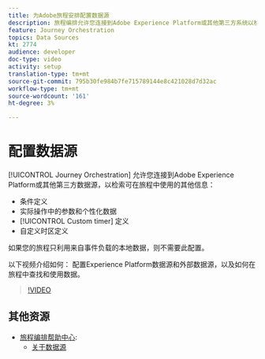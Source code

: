 ```yaml
---
title: 为Adobe旅程安排配置数据源
description: 旅程编排允许您连接到Adobe Experience Platform或其他第三方系统以检索其他信息。 本教程介绍如何配置Experience Platform数据源、配置外部数据源、查找和使用旅程中的数据。
feature: Journey Orchestration
topics: Data Sources
kt: 2774
audience: developer
doc-type: video
activity: setup
translation-type: tm+mt
source-git-commit: 795b30fe984b7fe715789144e8c421028d7d32ac
workflow-type: tm+mt
source-wordcount: '161'
ht-degree: 3%

---
```



# 配置数据源

[!UICONTROL Journey Orchestration] 允许您连接到Adobe Experience Platform或其他第三方数据源，以检索可在旅程中使用的其他信息：

* 条件定义
* 实际操作中的参数和个性化数据
* [!UICONTROL Custom timer] 定义
* 自定义时区定义

如果您的旅程只利用来自事件负载的本地数据，则不需要此配置。

以下视频介绍如何： 配置Experience Platform数据源和外部数据源，以及如何在旅程中查找和使用数据。

>[!VIDEO](https://video.tv.adobe.com/v/29406?quality=12)

## 其他资源

* [旅程编排帮助中心](https://docs.adobe.com/content/help/en/journeys/using/journey-orchestration-home.html):
   * [关于数据源](https://docs.adobe.com/content/help/en/journeys/using/data-source-journeys/about-data-sources.html)
